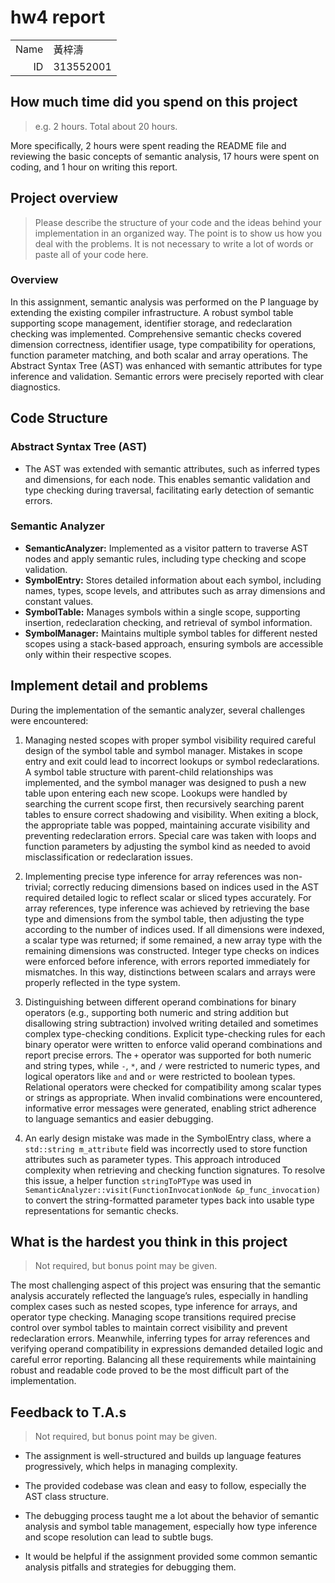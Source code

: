 # hw4 report

|||
|-:|:-|
|Name|黃梓濤|
|ID|313552001|

## How much time did you spend on this project

> e.g. 2 hours.
Total about 20 hours.

More specifically, 2 hours were spent reading the README file and reviewing the basic concepts of semantic analysis, 17 hours were spent on coding, and 1 hour on writing this report.
## Project overview

> Please describe the structure of your code and the ideas behind your implementation in an organized way.
> The point is to show us how you deal with the problems. It is not necessary to write a lot of words or paste all of your code here.
### Overview

In this assignment, semantic analysis was performed on the P language by extending the existing compiler infrastructure. A robust symbol table supporting scope management, identifier storage, and redeclaration checking was implemented. Comprehensive semantic checks covered dimension correctness, identifier usage, type compatibility for operations, function parameter matching, and both scalar and array operations. The Abstract Syntax Tree (AST) was enhanced with semantic attributes for type inference and validation. Semantic errors were precisely reported with clear diagnostics. 
## Code Structure

### Abstract Syntax Tree (AST)

* The AST was extended with semantic attributes, such as inferred types and dimensions, for each node. This enables semantic validation and type checking during traversal, facilitating early detection of semantic errors.

### Semantic Analyzer

* **SemanticAnalyzer:** Implemented as a visitor pattern to traverse AST nodes and apply semantic rules, including type checking and scope validation.
* **SymbolEntry:** Stores detailed information about each symbol, including names, types, scope levels, and attributes such as array dimensions and constant values.
* **SymbolTable:**  Manages symbols within a single scope, supporting insertion, redeclaration checking, and retrieval of symbol information.
* **SymbolManager:** Maintains multiple symbol tables for different nested scopes using a stack-based approach, ensuring symbols are accessible only within their respective scopes.

## Implement detail and problems
During the implementation of the semantic analyzer, several challenges were encountered:

1. Managing nested scopes with proper symbol visibility required careful design of the symbol table and symbol manager. Mistakes in scope entry and exit could lead to incorrect lookups or symbol redeclarations.
A symbol table structure with parent-child relationships was implemented, and the symbol manager was designed to push a new table upon entering each new scope. Lookups were handled by searching the current scope first, then recursively searching parent tables to ensure correct shadowing and visibility. When exiting a block, the appropriate table was popped, maintaining accurate visibility and preventing redeclaration errors. Special care was taken with loops and function parameters by adjusting the symbol kind as needed to avoid misclassification or redeclaration issues.

2. Implementing precise type inference for array references was non-trivial; correctly reducing dimensions based on indices used in the AST required detailed logic to reflect scalar or sliced types accurately.
For array references, type inference was achieved by retrieving the base type and dimensions from the symbol table, then adjusting the type according to the number of indices used. If all dimensions were indexed, a scalar type was returned; if some remained, a new array type with the remaining dimensions was constructed. Integer type checks on indices were enforced before inference, with errors reported immediately for mismatches. In this way, distinctions between scalars and arrays were properly reflected in the type system.

3. Distinguishing between different operand combinations for binary operators (e.g., supporting both numeric and string addition but disallowing string subtraction) involved writing detailed and sometimes complex type-checking conditions.
Explicit type-checking rules for each binary operator were written to enforce valid operand combinations and report precise errors. The `+` operator was supported for both numeric and string types, while `-`, `*`, and `/` were restricted to numeric types, and logical operators like `and` and `or` were restricted to boolean types. Relational operators were checked for compatibility among scalar types or strings as appropriate. When invalid combinations were encountered, informative error messages were generated, enabling strict adherence to language semantics and easier debugging.

4. An early design mistake was made in the SymbolEntry class, where a `std::string m_attribute` field was incorrectly used to store function attributes such as parameter types. This approach introduced complexity when retrieving and checking function signatures. To resolve this issue, a helper function `stringToPType` was used in `SemanticAnalyzer::visit(FunctionInvocationNode &p_func_invocation)` to convert the string-formatted parameter types back into usable type representations for semantic checks.
## What is the hardest you think in this project

> Not required, but bonus point may be given.
> 
The most challenging aspect of this project was ensuring that the semantic analysis accurately reflected the language’s rules, especially in handling complex cases such as nested scopes, type inference for arrays, and operator type checking. Managing scope transitions required precise control over symbol tables to maintain correct visibility and prevent redeclaration errors. Meanwhile, inferring types for array references and verifying operand compatibility in expressions demanded detailed logic and careful error reporting. Balancing all these requirements while maintaining robust and readable code proved to be the most difficult part of the implementation.
## Feedback to T.A.s

> Not required, but bonus point may be given.

* The assignment is well-structured and builds up language features progressively, which helps in managing complexity.
* The provided codebase was clean and easy to follow, especially the AST class structure.
* The debugging process taught me a lot about the behavior of semantic analysis and symbol table management, especially how type inference and scope resolution can lead to subtle bugs.

* It would be helpful if the assignment provided some common semantic analysis pitfalls and strategies for debugging them.
